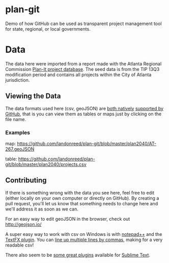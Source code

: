 plan-git
=======

Demo of how GitHub can be used as transparent project management tool for state, regional, or local governments.

Data
=======

The data here were imported from a report made with the Atlanta Regional Commission [Plan-It project database](http://planitpublic.atlantaregional.com/).  The seed data is from the TIP 13Q3 modification period and contains all projects within the City of Atlanta jurisdiction.

## Viewing the Data

The data formats used here (csv, geoJSON) are [both natively](https://help.github.com/articles/rendering-csv-and-tsv-data) [supported by GitHub](https://help.github.com/articles/mapping-geojson-files-on-github), that is you can view them as tables or maps just by clicking on the file name.

### Examples

map: https://github.com/landonreed/plan-git/blob/master/plan2040/AT-267.geoJSON

table: https://github.com/landonreed/plan-git/blob/master/plan2040/projects.csv

## Contributing

If there is something wrong with the data you see here, feel free to edit (either locally on your own computer or directly on GitHub).  By creating a pull request, you'll let us know that something needs to change here and we'll address it as soon as we can.

For an easy way to edit geoJSON in the browser, check out http://geojson.io/

A super easy way to work with csv on Windows is with [notepad++](http://notepad-plus-plus.org/) and the [TextFX plugin](http://stackoverflow.com/questions/12699833/textfx-menu-is-missing-in-notepad).  You can [line up multiple lines by commas](http://superuser.com/questions/120488/converting-csv-to-fixed-width-in-notepad), making for a very readable csv!

There also seem to be [some great plugins](http://stackoverflow.com/questions/19331211/sublime-text-2-alignment-of-comma-separated-values) available for [Sublime Text](http://www.sublimetext.com/).
